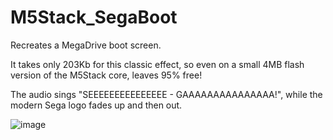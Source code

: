 # M5Stack_SegaBoot
Recreates a MegaDrive boot screen.

It takes only 203Kb for this classic effect, so even on a small 4MB flash version of the M5Stack core, leaves 95% free!


The audio sings "SEEEEEEEEEEEEEEE - GAAAAAAAAAAAAAAA!", while the modern Sega logo fades up and then out.

![image](https://user-images.githubusercontent.com/1586332/126994927-d8b4fb86-3673-40d6-b617-c31d8efc8877.png)
